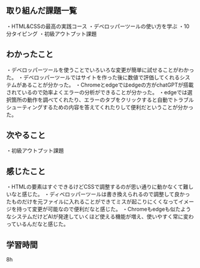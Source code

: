 ## 取り組んだ課題一覧
・HTML&CSSの最高の実践コース
・デベロッパーツールの使い方を学ぶ
・10分タイピング
・初級アウトプット課題

## わかったこと
・デベロッパーツールを使うことでいろいろな変更が簡単に試せることがわかった。
・デベロッパーツールではサイトを作った後に数値で評価してくれるシステムがあることが分かった。
・Chromeとedgeではedgeの方がchatGPTが搭載されているので効率よくエラーの分析ができることが分かった。
・edgeでは選択箇所の動作を調べてくれたり、エラーのタブをクリックすると自動でトラブルシューティングするための内容を答えてくれたりして便利だということが分かった。

## 次やること
・初級アウトプット課題

## 感じたこと
・HTMLの要素はすぐできるけどCSSで調整するのが思い通りに動かなくて難しいなと感じた。
・ディベロッパーツールは書き換えられるので調整して良かったものだけを元ファイルに入れることができてミスが起こりにくくなってイメージを持って変更が可能なので便利だなと感じた。
・Chromeもedgeも似たようなシステムだけどAIが発達していくほど使える機能が増え、使いやすく常に変わっているんだなと感じた。

## 学習時間
8h
